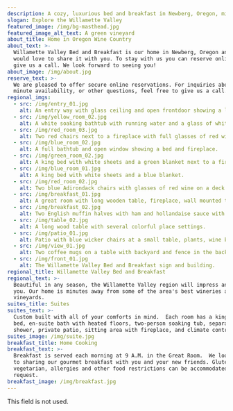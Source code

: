 ```yaml
---
description: A cozy, luxurious bed and breakfast in Newberg, Oregon, minutes from the heart of wine country in the Willamette Valley. Call or click to reserve your visit!
slogan: Explore the Willamette Valley
featured_image: /img/bg-masthead.jpg
featured_image_alt_text: A green vineyard
about_title: Home in Oregon Wine Country
about_text: >-
  Willamette Valley Bed and Breakfast is our home in Newberg, Oregon and we
  would love to share it with you. To stay with us you can reserve online now or
  give us a call. We look forward to seeing you!
about_image: /img/about.jpg
reserve_text: >-
  We are pleased to offer secure online reservations. For inquiries about last
  minute availability, or other questions, feel free to give us a call.
regional_imgs:
  - src: /img/entry_01.jpg
    alt: An entry way with glass ceiling and open frontdoor showing a large dining room table.
  - src: /img/yellow_room_02.jpg
    alt: A white soaking bathtub with running water and a glass of white wine.
  - src: /img/red_room_03.jpg
    alt: Two red chairs next to a fireplace with full glasses of red wine on a table.
  - src: /img/blue_room_02.jpg
    alt: A full bathtub and open window showing a bed and fireplace.
  - src: /img/green_room_02.jpg
    alt: A king bed with white sheets and a green blanket next to a fireplace.
  - src: /img/blue_room_01.jpg
    alt: A king bed with white sheets and a blue blanket.
  - src: /img/red_room_02.jpg
    alt: Two blue Adirondack chairs with glasses of red wine on a deck by a green lawn.
  - src: /img/breakfast_01.jpg
    alt: A great room with long wooden table, fireplace, wall mounted tv, decorative lighting.
  - src: /img/breakfast_02.jpg
    alt: Two English muffin halves with ham and hollandaise sauce with asparagus
  - src: /img/table_02.jpg
    alt: A long wood table with several colorful place settings.
  - src: /img/patio_01.jpg
    alt: Patio with blue wicker chairs at a small table, plants, wine barrels.
  - src: /img/view_01.jpg
    alt: Two coffee mugs on a table with backyard and fence in the background.
  - src: /img/front_01.jpg
    alt: The Willamette Valley Bed and Breakfast sign and building.
regional_title: Willamette Valley Bed and Breakfast
regional_text: >-
  Beautiful in any season, the Willamette Valley region will impress and inspire
  you. Our home is minutes away from some of the area's best wineries and
  vineyards.
suites_title: Suites
suites_text: >-
  Custom built with all of your comforts in mind.  Each room has a king-sized
  bed, en-suite bath with heated floors, two-person soaking tub, separate
  shower, private patio, sitting area with fireplace, and climate control.
suites_image: /img/suite.jpg
breakfast_title: Home Cooking
breakfast_text: >-
  Breakfast is served each morning at 9 A.M. in the Great Room.  We look forward
  to sharing our gourmet breakfast with you and your new friends. Gluten free,
  vegetarian, allergies and other food restrictions can be accommodated upon
  request.
breakfast_image: /img/breakfast.jpg
---
```

This field is not used.
